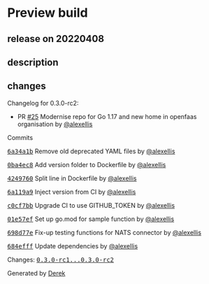 # Preview build

## release on 20220408

## description

## changes

Changelog for 0.3.0-rc2:

* PR <a class="issue-link js-issue-link" data-error-text="Failed to load title" data-id="1197013955" data-permission-text="Title is private" data-url="https://github.com/openfaas/nats-connector/issues/25" data-hovercard-type="pull_request" data-hovercard-url="/openfaas/nats-connector/pull/25/hovercard" href="https://github.com/openfaas/nats-connector/pull/25">#25</a> Modernise repo for Go 1.17 and new home in openfaas organisation by <a class="user-mention notranslate" data-hovercard-type="user" data-hovercard-url="/users/alexellis/hovercard" data-octo-click="hovercard-link-click" data-octo-dimensions="link_type:self" href="https://github.com/alexellis">@alexellis</a>

Commits

<a class="commit-link" data-hovercard-type="commit" data-hovercard-url="https://github.com/openfaas/nats-connector/commit/6a34a1b1c7612c2407d2aae1e4ed1572674a07a2/hovercard" href="https://github.com/openfaas/nats-connector/commit/6a34a1b1c7612c2407d2aae1e4ed1572674a07a2"><tt>6a34a1b</tt></a> Remove old deprecated YAML files by <a class="user-mention notranslate" data-hovercard-type="user" data-hovercard-url="/users/alexellis/hovercard" data-octo-click="hovercard-link-click" data-octo-dimensions="link_type:self" href="https://github.com/alexellis">@alexellis</a>

<a class="commit-link" data-hovercard-type="commit" data-hovercard-url="https://github.com/openfaas/nats-connector/commit/0ba4ec8bdb815cebf896a068f3e3903374efc8e2/hovercard" href="https://github.com/openfaas/nats-connector/commit/0ba4ec8bdb815cebf896a068f3e3903374efc8e2"><tt>0ba4ec8</tt></a> Add version folder to Dockerfile by <a class="user-mention notranslate" data-hovercard-type="user" data-hovercard-url="/users/alexellis/hovercard" data-octo-click="hovercard-link-click" data-octo-dimensions="link_type:self" href="https://github.com/alexellis">@alexellis</a>

<a class="commit-link" data-hovercard-type="commit" data-hovercard-url="https://github.com/openfaas/nats-connector/commit/4249760764fd42ef9f12e9bc352a3b714006d606/hovercard" href="https://github.com/openfaas/nats-connector/commit/4249760764fd42ef9f12e9bc352a3b714006d606"><tt>4249760</tt></a> Split line in Dockerfile by <a class="user-mention notranslate" data-hovercard-type="user" data-hovercard-url="/users/alexellis/hovercard" data-octo-click="hovercard-link-click" data-octo-dimensions="link_type:self" href="https://github.com/alexellis">@alexellis</a>

<a class="commit-link" data-hovercard-type="commit" data-hovercard-url="https://github.com/openfaas/nats-connector/commit/6a119a92e6ec9adc68a0431fc8e5d46396088fb8/hovercard" href="https://github.com/openfaas/nats-connector/commit/6a119a92e6ec9adc68a0431fc8e5d46396088fb8"><tt>6a119a9</tt></a> Inject version from CI by <a class="user-mention notranslate" data-hovercard-type="user" data-hovercard-url="/users/alexellis/hovercard" data-octo-click="hovercard-link-click" data-octo-dimensions="link_type:self" href="https://github.com/alexellis">@alexellis</a>

<a class="commit-link" data-hovercard-type="commit" data-hovercard-url="https://github.com/openfaas/nats-connector/commit/c0cf7bb9c2d13644e7e59b1e596430769df03b26/hovercard" href="https://github.com/openfaas/nats-connector/commit/c0cf7bb9c2d13644e7e59b1e596430769df03b26"><tt>c0cf7bb</tt></a> Upgrade CI to use GITHUB_TOKEN by <a class="user-mention notranslate" data-hovercard-type="user" data-hovercard-url="/users/alexellis/hovercard" data-octo-click="hovercard-link-click" data-octo-dimensions="link_type:self" href="https://github.com/alexellis">@alexellis</a>

<a class="commit-link" data-hovercard-type="commit" data-hovercard-url="https://github.com/openfaas/nats-connector/commit/01e57ef3594d1afa74c695dbe89b4b542329a481/hovercard" href="https://github.com/openfaas/nats-connector/commit/01e57ef3594d1afa74c695dbe89b4b542329a481"><tt>01e57ef</tt></a> Set up go.mod for sample function by <a class="user-mention notranslate" data-hovercard-type="user" data-hovercard-url="/users/alexellis/hovercard" data-octo-click="hovercard-link-click" data-octo-dimensions="link_type:self" href="https://github.com/alexellis">@alexellis</a>

<a class="commit-link" data-hovercard-type="commit" data-hovercard-url="https://github.com/openfaas/nats-connector/commit/698d77ee3b0b8112efcad079b02f913e6277775d/hovercard" href="https://github.com/openfaas/nats-connector/commit/698d77ee3b0b8112efcad079b02f913e6277775d"><tt>698d77e</tt></a> Fix-up testing functions for NATS connector by <a class="user-mention notranslate" data-hovercard-type="user" data-hovercard-url="/users/alexellis/hovercard" data-octo-click="hovercard-link-click" data-octo-dimensions="link_type:self" href="https://github.com/alexellis">@alexellis</a>

<a class="commit-link" data-hovercard-type="commit" data-hovercard-url="https://github.com/openfaas/nats-connector/commit/684efff3b3a2679f10fcc6e7525dd9cef760459c/hovercard" href="https://github.com/openfaas/nats-connector/commit/684efff3b3a2679f10fcc6e7525dd9cef760459c"><tt>684efff</tt></a> Update dependencies by <a class="user-mention notranslate" data-hovercard-type="user" data-hovercard-url="/users/alexellis/hovercard" data-octo-click="hovercard-link-click" data-octo-dimensions="link_type:self" href="https://github.com/alexellis">@alexellis</a>

Changes: <a class="commit-link" href="https://github.com/openfaas/nats-connector/compare/0.3.0-rc1...0.3.0-rc2"><tt>0.3.0-rc1...0.3.0-rc2</tt></a>

Generated by <a href="https://github.com/alexellis/derek/">Derek</a>

